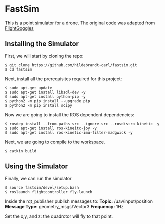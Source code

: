 # FastSim

This is a point simulator for a drone. The original code was adapted from [FlightGoggles](https://flightgoggles.mit.edu)

## Installing the Simulator

First, we will start by cloning the repo:
```
$ git clone https://github.com/hildebrandt-carl/fastsim.git
$ cd fastsim
```

Next, install all the prerequisites required for this project:
```
$ sudo apt-get update
$ sudo apt-get install libsdl-dev -y
$ sudo apt-get install python-pip -y
$ python2 -m pip install --upgrade pip
$ python2 -m pip install scipy
```

Now we are going to install the ROS dependent dependencies:
```
$ rosdep install --from-paths src --ignore-src --rosdistro kinetic -y
$ sudo apt-get install ros-kineitc-joy -y
$ sudo apt-get install ros-kinetic-imu-filter-madgwick -y
```

Next, we are going to compile to the workspace.
```
$ catkin build
```

## Using the Simulator

Finally, we can run the simulator
```
$ source fastsim/devel/setup.bash
$ roslaunch flightcontroller fly.launch
```

Inside the rqt_publisher publish messages to:
**Topic:** /uav/input/position 
**Message Type:** geometry_msgs/Vector3
**Frequency:** 1Hz


Set the x,y, and z: the quadrotor will fly to that point.
